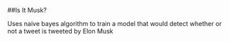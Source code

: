 ##Is It Musk?

Uses naive bayes algorithm to train a model that would detect whether or not a tweet is tweeted by Elon Musk
